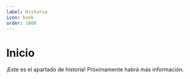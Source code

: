```yaml
---
label: Historia
icon: book
order: 1000
---
```

# Inicio
¡Este es el apartado de historia! Próximamente habrá más información.
